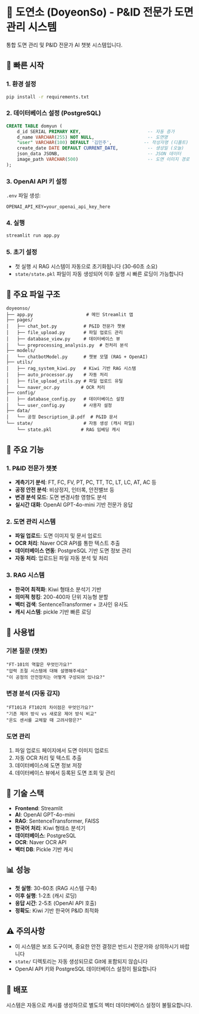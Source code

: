 # 🐻 도연소 (DoyeonSo) - P&ID 전문가 도면 관리 시스템

통합 도면 관리 및 P&ID 전문가 AI 챗봇 시스템입니다.

## 🚀 빠른 시작

### 1. 환경 설정
```bash
pip install -r requirements.txt
```

### 2. 데이터베이스 설정 (PostgreSQL)
```sql
CREATE TABLE domyun (
    d_id SERIAL PRIMARY KEY,                         -- 자동 증가
    d_name VARCHAR(255) NOT NULL,                    -- 도면명
    "user" VARCHAR(100) DEFAULT '김민주',            -- 작성자명 (디폴트)
    create_date DATE DEFAULT CURRENT_DATE,           -- 생성일 (오늘)
    json_data JSONB,                                 -- JSON 데이터
    image_path VARCHAR(500)                          -- 도면 이미지 경로
);
```

### 3. OpenAI API 키 설정
`.env` 파일 생성:
```
OPENAI_API_KEY=your_openai_api_key_here
```

### 4. 실행
```bash
streamlit run app.py
```

### 5. 초기 설정
- 첫 실행 시 RAG 시스템이 자동으로 초기화됩니다 (30-60초 소요)
- `state/state.pkl` 파일이 자동 생성되어 이후 실행 시 빠른 로딩이 가능합니다

## 📁 주요 파일 구조

```
doyeonso/
├── app.py                    # 메인 Streamlit 앱
├── pages/
│   ├── chat_bot.py          # P&ID 전문가 챗봇
│   ├── file_upload.py       # 파일 업로드 관리
│   ├── database_view.py     # 데이터베이스 뷰
│   └── preprocessing_analysis.py  # 전처리 분석
├── models/
│   └── chatbotModel.py      # 챗봇 모델 (RAG + OpenAI)
├── utils/
│   ├── rag_system_kiwi.py   # Kiwi 기반 RAG 시스템
│   ├── auto_processor.py    # 자동 처리
│   ├── file_upload_utils.py # 파일 업로드 유틸
│   └── naver_ocr.py        # OCR 처리
├── config/
│   ├── database_config.py   # 데이터베이스 설정
│   └── user_config.py       # 사용자 설정
├── data/
│   └── 공정 Description_글.pdf  # P&ID 문서
└── state/                   # 자동 생성 (캐시 파일)
    └── state.pkl           # RAG 임베딩 캐시
```

## 🔧 주요 기능

### 1. P&ID 전문가 챗봇
- **계측기기 분석**: FT, FC, FV, PT, PC, TT, TC, LT, LC, AT, AC 등
- **공정 안전 분석**: 비상정지, 인터록, 안전밸브 등
- **변경 분석 모드**: 도면 변경사항 영향도 분석
- **실시간 대화**: OpenAI GPT-4o-mini 기반 전문가 응답

### 2. 도면 관리 시스템
- **파일 업로드**: 도면 이미지 및 문서 업로드
- **OCR 처리**: Naver OCR API를 통한 텍스트 추출
- **데이터베이스 연동**: PostgreSQL 기반 도면 정보 관리
- **자동 처리**: 업로드된 파일 자동 분석 및 처리

### 3. RAG 시스템
- **한국어 최적화**: Kiwi 형태소 분석기 기반
- **의미적 청킹**: 200-400자 단위 지능형 분할
- **벡터 검색**: SentenceTransformer + 코사인 유사도
- **캐시 시스템**: pickle 기반 빠른 로딩

## 🎯 사용법

### 기본 질문 (챗봇)
```
"FT-101의 역할은 무엇인가요?"
"압력 조절 시스템에 대해 설명해주세요"
"이 공정의 안전장치는 어떻게 구성되어 있나요?"
```

### 변경 분석 (자동 감지)
```
"FT101과 FT102의 차이점은 무엇인가요?"
"기존 제어 방식 vs 새로운 제어 방식 비교"
"온도 센서를 교체할 때 고려사항은?"
```

### 도면 관리
1. 파일 업로드 페이지에서 도면 이미지 업로드
2. 자동 OCR 처리 및 텍스트 추출
3. 데이터베이스에 도면 정보 저장
4. 데이터베이스 뷰에서 등록된 도면 조회 및 관리

## 🔧 기술 스택

- **Frontend**: Streamlit
- **AI**: OpenAI GPT-4o-mini
- **RAG**: SentenceTransformer, FAISS
- **한국어 처리**: Kiwi 형태소 분석기
- **데이터베이스**: PostgreSQL
- **OCR**: Naver OCR API
- **벡터 DB**: Pickle 기반 캐시

## 📊 성능

- **첫 실행**: 30-60초 (RAG 시스템 구축)
- **이후 실행**: 1-2초 (캐시 로딩)
- **응답 시간**: 2-5초 (OpenAI API 호출)
- **정확도**: Kiwi 기반 한국어 P&ID 최적화

## ⚠️ 주의사항

- 이 시스템은 보조 도구이며, 중요한 안전 결정은 반드시 전문가와 상의하시기 바랍니다
- `state/` 디렉토리는 자동 생성되므로 Git에 포함되지 않습니다
- OpenAI API 키와 PostgreSQL 데이터베이스 설정이 필요합니다

## 🚀 배포

시스템은 자동으로 캐시를 생성하므로 별도의 벡터 데이터베이스 설정이 불필요합니다.
